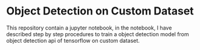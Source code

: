 # Object Detection on Custom Dataset
This repository contain a jupyter notebook, in the notebook, I have described step by step procedures to train a object detection model from object detection api of tensorflow on custom dataset.
